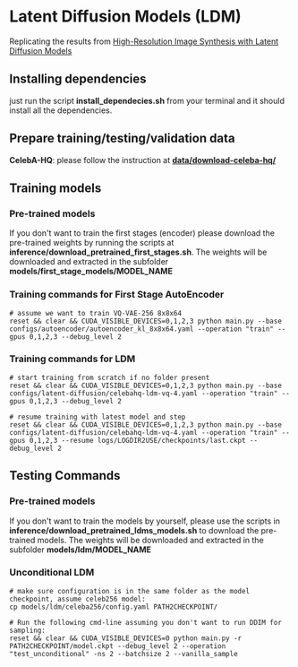 # Latent Diffusion Models (LDM)

Replicating the results from [High-Resolution Image Synthesis with Latent Diffusion Models](https://arxiv.org/pdf/2112.10752)

## Installing dependencies

just run the script **install_dependecies.sh** from your terminal and it should install all the dependencies.

## Prepare training/testing/validation data

**CelebA-HQ**: please follow the instruction at **[data/download-celeba-hq/](data/download-celeba-hq/)**

## Training models

### Pre-trained models

If you don't want to train the first stages (encoder) please download the pre-trained weights by running the scripts at **inference/download_pretrained_first_stages.sh**. The weights will be downloaded and extracted in the subfolder **models/first_stage_models/MODEL_NAME**

### Training commands for First Stage AutoEncoder

```shell
# assume we want to train VQ-VAE-256 8x8x64
reset && clear && CUDA_VISIBLE_DEVICES=0,1,2,3 python main.py --base configs/autoencoder/autoencoder_kl_8x8x64.yaml --operation "train" --gpus 0,1,2,3 --debug_level 2 
```

### Training commands for LDM

```shell
# start training from scratch if no folder present
reset && clear && CUDA_VISIBLE_DEVICES=0,1,2,3 python main.py --base configs/latent-diffusion/celebahq-ldm-vq-4.yaml --operation "train" --gpus 0,1,2,3 --debug_level 2 
```

```shell
# resume training with latest model and step
reset && clear && CUDA_VISIBLE_DEVICES=0,1,2,3 python main.py --base configs/latent-diffusion/celebahq-ldm-vq-4.yaml --operation "train" --gpus 0,1,2,3 --resume logs/LOGDIR2USE/checkpoints/last.ckpt --debug_level 2
```

## Testing Commands

### Pre-trained models

If you don't want to train the models by yourself, please use the scripts in **inference/download_pretrained_ldms_models.sh** to download the pre-trained models. The weights will be downloaded and extracted in the subfolder **models/ldm/MODEL_NAME**

### Unconditional LDM

```shell
# make sure configuration is in the same folder as the model checkpoint, assume celeb256 model:
cp models/ldm/celeba256/config.yaml PATH2CHECKPOINT/

# Run the following cmd-line assuming you don't want to run DDIM for sampling:
reset && clear && CUDA_VISIBLE_DEVICES=0 python main.py -r PATH2CHECKPOINT/model.ckpt --debug_level 2 --operation "test_unconditional" -ns 2 --batchsize 2 --vanilla_sample
```